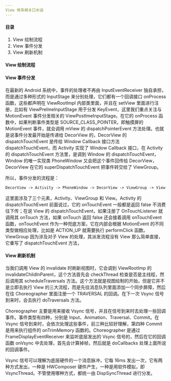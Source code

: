 ```yaml
---
View 体系相关口水话
---
```


#### 目录

1. View 绘制流程
2. View 事件分发
3. View 刷新机制

#### View 绘制流程

#### View 事件分发

在最新的 Android 系统中，事件的处理者不再由 InputEventReceiver 独自承担，而是通过多种形式的 InputStage 来分别处理，它们都有一个回调接口 onProcess 函数，这些都声明在 ViewRootImpl 内部类里面，并且在 setView 里面进行注册，比如有 ViewPreImeInputStage 用于分发 KeyEvent，这里我们重点关注与 MotionEvent 事件分发相关的 ViewPostImeInputStage。在它的 onProcess 函数中，如果判断事件类型是 SOURCE_CLASS_POINTER，即触摸屏的 MotionEvent 事件，就会调用 mView 的 dispatchPointerEvent 方法处理。也就是说事件分发最开始是传递给 DecorView 的，DecorView 的 dispatchTouchEvent 是传给 Window Callback 接口方法 dispatchTouchEvent，而 Activity 实现了 Window Callback 接口，在 Activity 的 dispatchTouchEvent 方法里，是调到 Window 的 dispatchTouchEvent，Window 的唯一实现类 PhoneWindow 又会把这个事件回传给 DecorView，DecorView 在它的 superDispatchTouchEvent 把事件转交给了 ViewGroup。

所以，事件分发的流程是：

```xml
DecorView -> Activity -> PhoneWindow -> DecorView -> ViewGroup -> View
```

这里面涉及了三个元素，Activity、ViewGroup 和 View。Activity 的 dispatchTouchEvent 前面说过，它的 onTouchEvent 一般都是返回 false 不消费往下传；在说 View 的 dispatchTouchEvent，如果注册了 OnTouchListener 就调用其 onTouch 方法，如果 onTouch 返回 false 还会接着调用 onTouchEvent 函数，onTouchEvent 作为一种兜底方案，它在内部会根据 MotionEvent 的不同类型做相应处理，比如是 ACTION_UP 就需要执行 performClick 函数。ViewGroup 因为涉及对子 View 的处理，其派发流程没有 View 那么简单直接，它重写了 dispatchTouchEvent 方法，

#### View 刷新机制

当我们调用 View 的 invalidate 时刷新视图时，它会调到 ViewRootImp 的 invalidateChildInParent，这个方法首先会 checkThread 检查是否是主线程，然后调用其 scheduleTraversals 方法。这个方法就是视图绘制的开始，但是它并不是立即去执行 View 的三大流程，而是先往消息队列里面添加一个同步屏障，然后在往 Choreographer 里面注册一个 TRAVERSAL 的回调。在下一次 Vsync 信号到来时，会去执行 doTraversals 方法。

Choreographer 主要是用来接收 Vsync 信号，并且在信号到来时去处理一些回调事件。事件类型有四种，分别是 Input、Animation、Traversal、Commit。在 Vsync 信号到来时，会依次处理这些事件，前三种比较好理解，第四种 Commit 是用来执行组件的 onTrimMemory 函数的。Choreographer 是通过 FrameDisplayEventReceiver 来监听底层发出的 Vsync 信号的，然后在它的回调函数 onVsync 中去处理，首先会计算掉帧，然后就是 doCallbacks 处理上面所说的回调事件。

Vsync 信号可以理解为底层硬件的一个消息脉冲，它每 16ms 发出一次，它有两种方式发出，一种是 HWComposer 硬件产生，一种是用软件模拟，即 VsyncThread。不管使用哪种方式，都统一由 DispSyncThread 进行分发。
